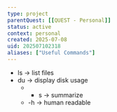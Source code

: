 ```yaml
---
type: project
parentQuest: [[QUEST - Personal]]
status: active
context: personal
created: 2025-07-08
uid: 202507102318
aliases: ["Useful Commands"]
---
```


- ls -> list files
- du -> display disk usage
	- - s -> summarize
	- -h -> human readable 